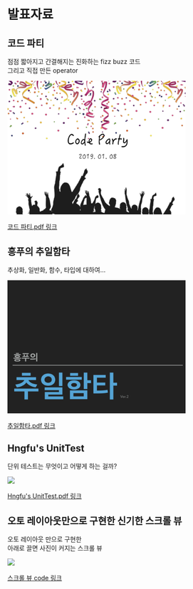 # 발표자료

## 코드 파티

점점 짧아지고 간결해지는 진화하는 fizz buzz 코드  
그리고 직접 만든 operator

<img width="400" src="images/CodeParty.png">

[코드 파티.pdf 링크](https://github.com/hngfu/presentation/blob/master/asset/%EC%BD%94%EB%93%9C%ED%8C%8C%ED%8B%B0%202019-01-08.pdf)

## 흥푸의 추일함타

추상화, 일반화, 함수, 타입에 대하여...

<img width="400" src="images/흥푸의 추일함타.png">

[추일함타.pdf 링크](https://github.com/hngfu/presentation/blob/master/asset/%ED%9D%A5%ED%91%B8%EC%9D%98%20%EC%B6%94%EC%9D%BC%ED%95%A8%ED%83%80%20ver.2.pdf)

## Hngfu's UnitTest

단위 테스트는 무엇이고 어떻게 하는 걸까?

<img width="400" src="images/Hngfu's UnitTest.png">

[Hngfu's UnitTest.pdf 링크](https://github.com/hngfu/presentation/blob/master/asset/Hngfu's%20UnitTest.pdf)

## 오토 레이아웃만으로 구현한 신기한 스크롤 뷰

오토 레이아웃 만으로 구현한  
아래로 끌면 사진이 커지는 스크롤 뷰

<img width="400" src="images/autoLayout.gif">

[스크롤 뷰 code 링크](https://github.com/hngfu/presentation/tree/master/asset/FirstLayout)
